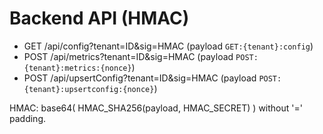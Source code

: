 # Backend API (HMAC)

- GET  /api/config?tenant=ID&sig=HMAC   (payload `GET:{tenant}:config`)
- POST /api/metrics?tenant=ID&sig=HMAC  (payload `POST:{tenant}:metrics:{nonce}`)
- POST /api/upsertConfig?tenant=ID&sig=HMAC  (payload `POST:{tenant}:upsertconfig:{nonce}`)

HMAC: base64( HMAC_SHA256(payload, HMAC_SECRET) ) without '=' padding.
